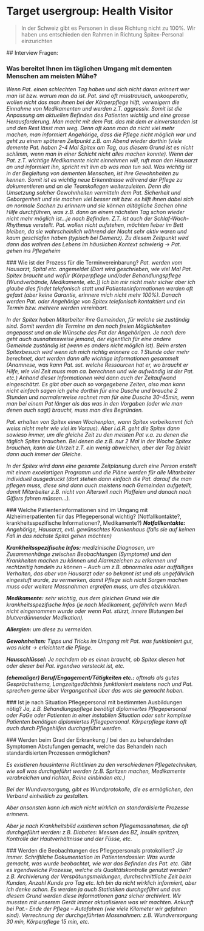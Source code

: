 # Target usergroup: Health Visitor

> In der Schweiz gibt es Personen in diese Richtung nicht zu 100%.
> Wir haben uns entschieden den Rahmen in Richtung Spitex-Personal einzurichten

## Interview Fragen:
### Was bereitet Ihnen im täglichen Umgang mit dementen Menschen am meisten Mühe?
*Wenn Pat. einen schlechten Tag haben und sich nicht daran erinnert wer man ist bzw. warum man da ist. Pat. sind oft misstrauisch, unkooperativ, wollen nicht das man ihnen bei der Körperpflege hilft, verweigern die Einnahme von Medikamenten und werden z.T. aggressiv. Somit ist die Anpassung am aktuellen Befinden des Patienten wichtig und eine grosse Herausforderung. Man macht mit dem Pat. das mit dem er einverstanden ist und den Rest lässt man weg. Denn oft kann man da nicht viel mehr machen, man informiert Angehörige, dass die Pflege nicht möglich war und geht zu einem späteren Zeitpunkt z.B. am Abend wieder dorthin (viele demente Pat. haben 2-4 Mal Spitex am Tag, aus diesem Grund ist es nicht schlimm, wenn man in einer Schicht nicht alles machen konnte). Wenn der Pat. z.T. wichtige Medikamente nicht einnehmen will, ruft man den Hausarzt an und informiert ihn, spricht mit ihm ab was man tun soll.
Was wichtig ist in der Begleitung von dementen Menschen, ist ihre Gewohnheiten zu kennen. Somit ist es wichtig neue Erkenntnisse während der Pflege zu dokumentieren und an die Teamkollegen weiterzuleiten. Denn die Umsetzung solcher Gewohnheiten vermitteln dem Pat. Sicherheit und Geborgenheit und sie machen viel besser mit bzw. es hilft ihnen dabei sich an normale Sachen zu erinnern und sie können alltägliche Sachen ohne Hilfe durchführen, was z.B. dann an einem nächsten Tag schon wieder nicht mehr möglich ist...je nach Befinden.
Z.T. ist auch der Schlaf-Wach-Rhythmus verstellt. Pat. wollen nicht aufstehen, möchten lieber im Bett bleiben, da sie wahrscheinlich während der Nacht sehr aktiv waren und kaum geschlafen haben (typisch bei Demenz). Zu diesem Zeitpunkt wird dann das wahren des Lebens im häuslichen Kontext schwierig → Pat. gehen ins Pflegeheim*

### Wie ist der Prozess für die Terminvereinbarung?
*Pat. werden vom Hausarzt, Spital etc. angemeldet (Dort wird geschrieben, wie viel Mal Pat. Spitex braucht und wofür (Körperpflege und/oder Behandlungspflege (Wundverbände, Medikamente, etc.)) Ich bin mir nicht mehr sicher aber ich glaube dies findet telefonisch statt und Patienteninformationen werden oft gefaxt (aber keine Garantie, erinnere mich nicht mehr 100%). Danach werden Pat. oder Angehörige von Spitex telefonisch kontaktiert und ein Termin bzw. mehrere werden vereinbart.*

*In der Spitex haben Mitarbeiter ihre Gemeinden, für welche sie zuständig sind. Somit werden die Termine an den noch freien Möglichkeiten angepasst und an die Wünsche des Pat der Angehörigen. Je nach dem geht auch ausnahmsweise jemand, der eigentlich für eine andere Gemeinde zuständig ist (wenn es anders nicht möglich ist). Beim ersten Spitexbesuch wird wenn ich mich richtig erinnere ca. 1 Stunde oder mehr berechnet, dort werden dann alle wichtige Informationen gesammelt (Anamnese, was kann Pat. sst. welche Ressourcen hat er, wo braucht er Hilfe, wie viel Zeit muss man ca. berechnen und wie aufwändig ist der Pat. etc.) Anhand dieser Informationen wird dann auch der Zeitaufwand eingeschätzt. Es gibt aber auch so vorgegebene Zeiten, also man kann nicht einfach sagen ich gehe dorthin für eine Dusche und brauche 2 Stunden und normalerweise rechnet man für eine Dusche 30-45min, wenn man bei einem Pat länger als das was in den Vorgaben (oder wie man denen auch sagt) braucht, muss man dies Begründen.*

*Pat. erhalten von Spitex einen Wochenplan, wann Spitex vorbeikommt (ich weiss nicht mehr wie viel im Voraus). Aber i.d.R. geht die Spitex dann sowieso immer, um die gleiche Zeit zu den meisten Pat v.a. zu denen die täglich Spitex brauchen. Bei denen die z.B. nur 2 Mal in der Woche Spitex brauchen, kann die Uhrzeit z.T. ein wenig abweichen, aber der Tag bleibt dann auch immer der Gleiche.*

*In der Spitex wird dann eine gesamte Zeitplanung durch eine Person erstellt mit einem excelartigen Programm und die Pläne werden für alle Mitarbeiter individuell ausgedruckt (dort stehen dann einfach die Pat. darauf die man pflegen muss, diese sind dann auch meistens nach Gemeinden aufgeteilt, damit Mitarbeiter z.B. nicht von Alterswil nach Plaffeien und danach nach Giffers fahren müssen...).*

### Welche Patienteninformationen sind im Umgang mit Alzheimerpatienten für das Pflegepersonal wichtig? (Notfallkontakte?, krankheitsspezifische Informationen?, Medikamente?)
_**Notfallkontakte:** Angehörige, Hausarzt, evtl. gewünschtes Krankenhaus (falls sie auf keinen Fall in das nächste Spital gehen möchten)_

_**Krankheitsspezifische Infos:** medizinische Diagnosen, um Zusammenhänge zwischen Beobachtungen (Symptome) und den Krankheiten machen zu können und Alarmzeichen zu erkennen und rechtzeitig handeln zu können – Auch um z.B. abnormales oder auffälliges Verhalten, das aber von Hausarzt oder so bekannt ist und als ungefährlich eingestuft wurde, zu vermerken, damit Pflege sich nicht Sorgen machen muss oder weitere Massnahmen ergreifen muss, um dies abzuklären._

_**Medikamente:** sehr wichtig, aus dem gleichen Grund wie die krankheitsspezifische Infos (je nach Medikament, gefährlich wenn Medi nicht eingenommen wurde oder wenn Pat. stürzt, innere Blutungen bei blutverdünnender Medikation)._

_**Allergien:** um diese zu vermeiden._

_**Gewohnheiten:** Tipps und Tricks im Umgang mit Pat. was funktioniert gut, was nicht → erleichtert die Pflege._

_**Hausschlüssel:** Je nachdem ob es einen braucht, ob Spitex diesen hat oder dieser bei Pat. irgendwo versteckt ist, etc._

_**(ehemaliger) Beruf/Engagement/Tätigkeiten etc.:** oftmals als gutes Gesprächsthema, Langzeitgedächtnis funktioniert meistens noch und Pat. sprechen gerne über Vergangenheit über das was sie gemacht haben._

### Ist je nach Situation Pflegepersonal mit bestimmten Ausbildungen nötig?
*Ja, z.B. Behandlungspflege benötigt diplomiertes Pflegepersonal oder FaGe oder Patienten in einer instabilen Situation oder sehr komplexe Patienten benötigen diplomiertes Pflegepersonal.
Körperpflege kann oft auch durch Pflegehilfen durchgeführt werden.*

### Werden beim Grad der Erkrankung / bei den zu behandelnden Symptomen Abstufungen gemacht, welche das Behandeln nach standardisierten Prozessen ermöglichen?

*Es existieren hausinterne Richtlinien zu den verschiedenen Pflegetechniken, wie soll was durchgeführt werden (z.B. Spritzen machen, Medikamente verabreichen und richten, Beine einbinden etc.)*

*Bei der Wundversorgung, gibt es Wundprotokolle, die es ermöglichen, den Verband einheitlich zu gestalten.*

*Aber ansonsten kann ich mich nicht wirklich an standardisierte Prozesse erinnern.*

*Aber je nach Krankheitsbild existieren schon Pflegemassnahmen, die oft durchgeführt werden: z.B. Diabetes: Messen des BZ, Insulin spritzen, Kontrolle der Hautverhältnisse und der Füsse, etc.*

### Werden die Beobachtungen des Pflegepersonals protokolliert?
*Ja immer. Schriftliche Dokumentation im Patientendossier: Was wurde gemacht, was wurde beobachtet, wie war das Befinden des Pat. etc.
Gibt es irgendwelche Prozesse, welche als Qualitätskontrolle genutzt werden? z.B. Archivierung der Verspätungsmeldungen, durchschnittliche Zeit beim Kunden, Anzahl Kunde pro Tag etc.
Ich bin da nicht wirklich informiert, aber ich denke schon. Es werden ja auch Statistiken durchgeführt und aus diesem Grund werden diese Informationen ganz sicher archiviert.
Wir mussten mit unserem Gerät immer aktualisieren was wir machten.
Ankunft bei Pat.- Ende der Pflege – Autofahren (wie viele Kilometer wir gefahren sind).
Verrechnung der durchgeführten Massnahmen: z.B. Wundversorgung 30 min, Körperpflege 15 min, etc.*
